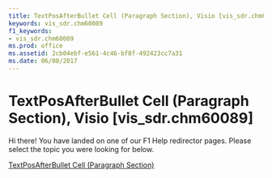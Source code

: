 ```yaml
---
title: TextPosAfterBullet Cell (Paragraph Section), Visio [vis_sdr.chm60089]
keywords: vis_sdr.chm60089
f1_keywords:
- vis_sdr.chm60089
ms.prod: office
ms.assetid: 2cb04ebf-e561-4c46-bf8f-492423cc7a31
ms.date: 06/08/2017
---
```



# TextPosAfterBullet Cell (Paragraph Section), Visio [vis_sdr.chm60089]

Hi there! You have landed on one of our F1 Help redirector pages. Please select the topic you were looking for below.

[TextPosAfterBullet Cell (Paragraph Section)](http://msdn.microsoft.com/library/08958abb-9d66-5a83-dac3-4cbfd1f6d85e%28Office.15%29.aspx)

